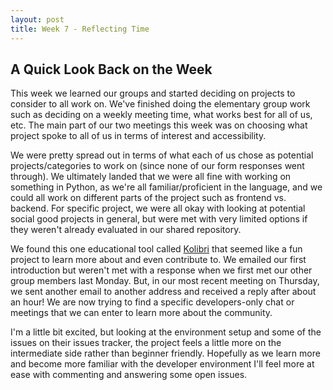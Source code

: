 ```yaml
---
layout: post
title: Week 7 - Reflecting Time
---
```



## A Quick Look Back on the Week

This week we learned our groups and started deciding on projects to consider to all work on. We've finished doing the elementary group work such as deciding on a weekly meeting time, what works best for all of us, etc. The main part of our two meetings this week was on choosing what project spoke to all of us in terms of interest and accessibility.

<!--more-->

We were pretty spread out in terms of what each of us chose as potential projects/categories to work on (since none of our form responses went through). We ultimately landed that we were all fine with working on something in Python, as we're all familiar/proficient in the language, and we could all work on different parts of the project such as frontend vs. backend. For specific project, we were all okay with looking at potential social good projects in general, but were met with very limited options if they weren't already evaluated in our shared repository.

We found this one educational tool called [Kolibri](https://learningequality.org/kolibri/) that seemed like a fun project to learn more about and even contribute to. We emailed our first introduction but weren't met with a response when we first met our other group members last Monday. But, in our most recent meeting on Thursday, we sent another email to another address and received a reply after about an hour! We are now trying to find a specific developers-only chat or meetings that we can enter to learn more about the community. 

I'm a little bit excited, but looking at the environment setup and some of the issues on their issues tracker, the project feels a little more on the intermediate side rather than beginner friendly. Hopefully as we learn more and become more familiar with the developer environment I'll feel more at ease with commenting and answering some open issues.